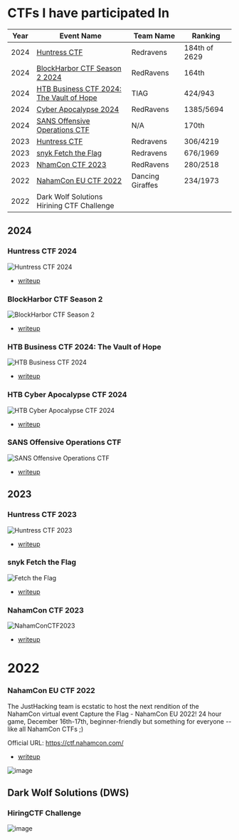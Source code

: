 # CTFs I have participated In

| Year | Event Name | Team Name | Ranking |
| ---- | ---------- | --------- | ------- |
| 2024 | [Huntress CTF](HuntressCTF2024/readme.md)   | Redravens | 184th of 2629 |
| 2024 | [BlockHarbor CTF Season 2 2024](BlockHarbor_CTF_Season2_2024/README.md) | RedRavens | 164th |
| 2024 | [HTB Business CTF 2024: The Vault of Hope](HTBBusinessCTF2024/README.md) | TIAG | 424/943 |
| 2024 | [Cyber Apocalypse 2024](CyberApocalypse2024/readme.md) | RedRavens | 1385/5694 |
| 2024 | [SANS Offensive Operations CTF](SANS_Offensive_Operations_CTF2024/readme.md) | N/A | 170th  |
| 2023 | [Huntress CTF](HuntressCTF2023/)   | Redravens | 306/4219 |
| 2023 | [snyk Fetch the Flag](Snyk_Fetch_The_Flag_2023/readme.md) | Redravens | 676/1969 |
| 2023 | [NhamCon CTF 2023](https://github.com/OxT7723/NahamCon2023CTF) | RedRavens | 280/2518 |
| 2022 | [NahamCon EU CTF 2022](https://github.com/OxT7723/NahamConCTF2022/blob/master/README.md)  | Dancing Giraffes | 234/1973 |
| 2022 | Dark Wolf Solutions Hirining CTF Challenge |  |  |


## 2024 

### Huntress CTF 2024
![Huntress CTF 2024](HuntressCTF2024/cert.png)
* [writeup](HuntressCTF2024/README.md)

### BlockHarbor CTF Season 2 
![BlockHarbor CTF Season 2 ](BlockHarbor_CTF_Season2_2024/image.png)
* [writeup](BlockHarbor_CTF_Season2_2024/README.md)

### HTB Business CTF 2024: The Vault of Hope
![HTB Business CTF 2024](HTBBusinessCTF2024/Certificate.png)
* [writeup](HTBBusinessCTF2024/README.md)

### HTB Cyber Apocalypse CTF 2024 
![HTB Cyber Apocalypse CTF 2024](CyberApocalypse2024/cert.png)
* [writeup](CyberApocalypse/readme.md)

### SANS Offensive Operations CTF

![SANS Offensive Operations CTF](SANS_Offensive_Operations_CTF2024/image.png)

* [writeup](SANS_Offensive_Operations_CTF2024/readme.md)

## 2023

### Huntress CTF 2023
![Huntress CTF 2023](HuntressCTF2023/cert.png)

* [writeup](HuntressCTF2023/readme.md)


### snyk Fetch the Flag
![Fetch the Flag](Snyk_Fetch_The_Flag_2023/certificate.png)

* [writeup](Snyk_Fetch_The_Flag_2023/readme.md)

### NahamCon CTF 2023

![NahamConCTF2023](https://github.com/OxT7723/NahamCon2023CTF/blob/main/NahamConCTF2023.png)

* [writeup](https://github.com/OxT7723/NahamCon2023CTF)

# 2022

### NahamCon EU CTF 2022
The JustHacking team is ecstatic to host the next rendition of the NahamCon virtual event Capture the Flag - NahamCon EU 2022! 24 hour game, December 16th-17th, beginner-friendly but something for everyone -- like all NahamCon CTFs ;)

Official URL: https://ctf.nahamcon.com/

* [writeup](https://github.com/OxT7723/NahamConCTF2022/blob/master/README.md)

![image](https://github.com/OxT7723/NahamConCTF2022/blob/master/images/NahamConCTF2022.png)


## Dark Wolf Solutions (DWS)
### HiringCTF Challenge
![image](/DWS/TJ%20Davis_Certificate1024_1.jpg)


